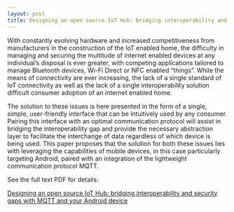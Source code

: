 ```yaml
---
layout: post
title: Designing an open source IoT Hub: bridging interoperability and security gaps with MQTT and your Android device
---
```


With constantly evolving hardware and increased competitiveness from manufacturers in the construction of the IoT enabled home, the difficulty in managing and securing the multitude of internet enabled devices at any individual’s disposal is ever greater, with competing applications tailored to manage Bluetooth devices, Wi-Fi Direct or NFC enabled “things”. While the means of connectivity are ever increasing, the lack of a single standard of IoT connectivity as well as the lack of a single interoperability solution difficult consumer adoption of an internet enabled home. 

The solution to these issues is here presented in the form of a single, simple, user-friendly interface that can be intuitively used by any consumer. Pairing this interface with an optimal communication protocol will assist in bridging the interoperability gap and provide the necessary abstraction layer to facilitate the interchange of data regardless of which device is being used. This paper proposes that the solution for both these issues lies with leveraging the capabilities of mobile devices, in this case particularly targeting Android, paired with an integration of the lightweight communication protocol MQTT.

See the full text PDF for details:

[Designing an open source IoT Hub: bridging interoperability and security gaps with MQTT and your Android device](https://haddadi.github.io/papers/IoThub2017.pdf)



